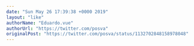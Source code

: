 ```yaml
---
date: "Sun May 26 17:39:38 +0000 2019"
layout: "like"
authorName: "Eduardo.𝚟𝚞𝚎"
authorUrl: "https://twitter.com/posva"
originalPost: "https://twitter.com/posva/status/1132702848158978048"
---
```

